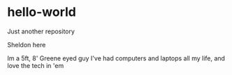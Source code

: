 # hello-world
Just another repository

Sheldon here

Im a 5ft, 8' Greene eyed guy
I've had computers and laptops all my life, and love the tech in 'em

